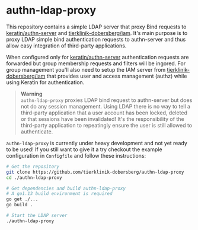 # authn-ldap-proxy

This repository contains a simple LDAP server that proxy Bind requests to [keratin/authn-server](https://keratin.tech) and [tierklinik-dobersberg/iam](https://github.com/tierklinik-dobersberg/iam). It's main purpose is to proxy LDAP simple bind authentication requests to authn-server and thus allow easy integration of third-party
applications. 

When configured only for [keratin/authn-server](https://keratin.tech) authentication requests are forwarded but group membership requests and filters will be ingored. For group management you'll also need to setup the IAM server from [tierklinik-dobersberg/iam](https://github.com/tierklinik-dobersberg/iam) that provides user and access management (authz) while using Keratin for authentication.

> **Warning**  
> `authn-ldap-proxy` proxies LDAP bind request to authn-server but does not do any session management. Using LDAP there is no way to tell a third-party application that a user account has been locked, deleted or that sessions have been invalidated! It's the responsibility of the third-party application to repeatingly ensure the user is still allowed to authenticate.  

`authn-ldap-proxy` is currently under heavy development and not yet ready to be used! If you still want to give it a try checkout the example configuration in `Configfile` and follow these instructions:

```bash
# Get the repository
git clone https://github.com/tierklinik-dobersberg/authn-ldap-proxy
cd ./authn-ldap-proxy

# Get dependencies and build authn-ldap-proxy
# A go1.13 build environment is required
go get ./...
go build .

# Start the LDAP server
./authn-ldap-proxy
```